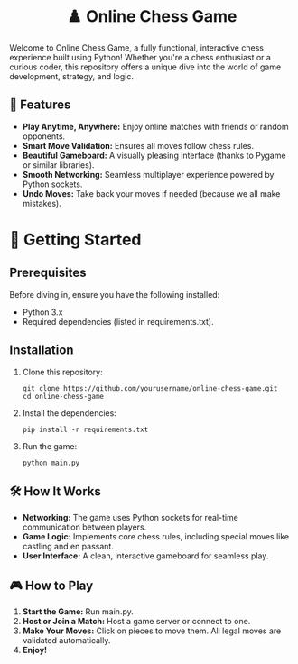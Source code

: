 <h1 align="center">♟️ Online Chess Game</h1>
Welcome to Online Chess Game, a fully functional, interactive chess experience built using Python! Whether you're a chess enthusiast or a curious coder, this repository offers a unique dive into the world of game development, strategy, and logic.


## 🌟 Features
 - **Play Anytime, Anywhere:** Enjoy online matches with friends or random opponents.
 - **Smart Move Validation:** Ensures all moves follow chess rules.
 - **Beautiful Gameboard:** A visually pleasing interface (thanks to Pygame or similar libraries).
 - **Smooth Networking:** Seamless multiplayer experience powered by Python sockets.
 - **Undo Moves:** Take back your moves if needed (because we all make mistakes).


# 🚀 Getting Started
## Prerequisites
Before diving in, ensure you have the following installed:

 - Python 3.x
 - Required dependencies (listed in requirements.txt).
## Installation
1. Clone this repository:
   
       git clone https://github.com/yourusername/online-chess-game.git  
       cd online-chess-game  
2. Install the dependencies:
   
       pip install -r requirements.txt  
3. Run the game:

       python main.py  


## 🛠️ How It Works
 - **Networking:** The game uses Python sockets for real-time communication between players.
 - **Game Logic:** Implements core chess rules, including special moves like castling and en passant.
 - **User Interface:** A clean, interactive gameboard for seamless play.

## 🎮 How to Play
1. **Start the Game:** Run main.py.
2. **Host or Join a Match:** Host a game server or connect to one.
3. **Make Your Moves:** Click on pieces to move them. All legal moves are validated automatically.
4. **Enjoy!**

